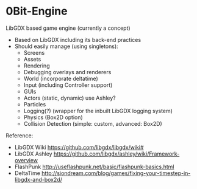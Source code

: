 0Bit-Engine
===========

LibGDX based game engine (currently a concept)

- Based on LibGDX including its back-end practices
- Should easily manage (using singletons):
	- Screens
	- Assets
	- Rendering 
	- Debugging overlays and renderers
	- World (incorporate deltatime)
	- Input (including Controller support)
	- GUIs
	- Actors (static, dynamic) use Ashley?
	- Particles
	- Logging(?) (wrapper for the inbuilt LibGDX logging system)
	- Physics (Box2D option)
	- Collision Detection (simple: custom, advanced: Box2D)
	
	
Reference:
 - LibGDX Wiki
	https://github.com/libgdx/libgdx/wiki#
 - LibGDX Ashley
	https://github.com/libgdx/ashley/wiki/Framework-overview
 - FlashPunk
	http://useflashpunk.net/basic/flashpunk-basics.html
 - DeltaTime
	http://siondream.com/blog/games/fixing-your-timestep-in-libgdx-and-box2d/
